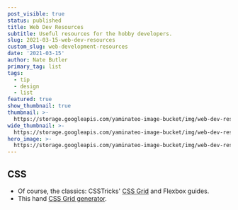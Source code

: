 ```yaml
---
post_visible: true
status: published
title: Web Dev Resources
subtitle: Useful resources for the hobby developers.
slug: 2021-03-15-web-dev-resources
custom_slug: web-development-resources
date: '2021-03-15'
author: Nate Butler
primary_tag: list
tags:
  - tip
  - design
  - list
featured: true
show_thumbnail: true
thumbnail: >-
  https://storage.googleapis.com/yaminateo-image-bucket/img/web-dev-resources-1x1.jpg
wide_thumbnail: >-
  https://storage.googleapis.com/yaminateo-image-bucket/img/web-dev-resources-2x1.jpg
hero_image: >-
  https://storage.googleapis.com/yaminateo-image-bucket/img/web-dev-resources-hero-image.jpg
---
```

<h2>CSS</h2><ul><li>Of course, the classics:&nbsp;CSSTricks' <a href="https://css-tricks.com/snippets/css/complete-guide-grid/">CSS&nbsp;Grid</a> and Flexbox guides.</li><li>This hand <a href="https://grid.layoutit.com/">CSS&nbsp;Grid generator</a>.</li></ul>